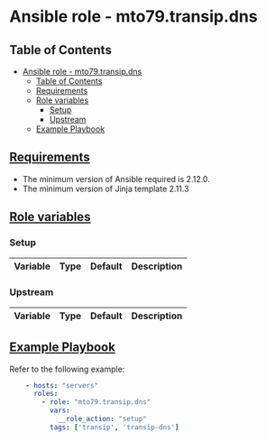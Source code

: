 # Ansible role - mto79.transip.dns

## Table of Contents

- [Ansible role - mto79.transip.dns](#ansible-role---mto79transipdns)
  - [Table of Contents](#table-of-contents)
  - [Requirements](#requirements)
  - [Role variables](#role-variables)
    - [Setup](#setup)
    - [Upstream](#upstream)
  - [Example Playbook](#example-playbook)

## [Requirements](#requirements)

- The minimum version of Ansible required is 2.12.0.
- The minimum version of Jinja template 2.11.3

## [Role variables](#role-variables)

### Setup

| Variable | Type | Default | Description |
| -------- | ---- | ------- | ----------- |

### Upstream

| Variable | Type | Default | Description |
| -------- | ---- | ------- | ----------- |

## [Example Playbook](#example-playbook)

Refer to the following example:

```yaml
    - hosts: "servers"
      roles:
        - role: "mto79.transip.dns"
          vars:
            __role_action: "setup"
          tags: ['transip', 'transip-dns']
```
